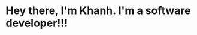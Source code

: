 # Hey there, I'm Khanh. I'm a software developer!!!

<!--# 👋 &nbsp;Hi there

As a web developer, I pride myself on my quick learning ability.
<br>
My expertise lies in backend web development, and I have a solid understanding of fundamental concepts in JavaScript and TypeScript.
<br>
Additionally, I am well-versed in RESTful API, WebSocket, GraphQL, SQL, and NoSQL.
<br>
This diverse skill set allows me to tackle a variety of challenges and continuously expand my knowledge base. -->

<!-- ## 📷 &nbsp;Contributions 
![Contributions](nguyennhukhanh_2.svg) -->

<!--
## 👨‍💻 &nbsp;Technical Skills
<p align="center">
  <a href="https://fb.com/nhukhanhdev">
    <img src="https://skillicons.dev/icons?i=c,cs,java,php,py,js,ts,nodejs,react,angular,express,nestjs,dotnet,spring,tensorflow,mongodb,mysql,postgres,docker,firebase,gcp,github,gitlab,graphql,solidity,qt,discord,bots&perline=14" />
  </a>
</p> -->
&nbsp;

<!-- ## 📊 &nbsp;Stats
![Khanh Nguyen' Github Stats](https://github-readme-stats.vercel.app/api?username=nguyennhukhanh&theme=radical)
&nbsp;
## 🔥 &nbsp;Streak
![GitHub Streak](https://github-readme-streak-stats.herokuapp.com/?user=nguyennhukhanh&theme=radical)
&nbsp;
## 🥇 &nbsp;Trophy
[![trophy](https://github-profile-trophy.vercel.app/?username=nguyennhukhanh&theme=radical)](https://github.com/nguyennhukhanh/github-profile-trophy)
-->
